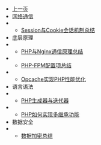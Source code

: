 * [上一页](/article/_sidebar.md)
* [网络通信](#)
* * [Session与Cookie会话机制总结](article/php/article_2.md)
* 底层原理
* * [PHP与Nginx通信原理总结](article/php/article_5.md)
* * [PHP-FPM配置项总结](article/php/article_6.md)
* * [Opcache实现PHP性能优化](article/php/article_4.md)
* 语言语法
* * [PHP生成器与迭代器](article/php/article_7.md)
* * [PHP如何实现多继承功能](article/php/article_8.md)
* 数据安全
* * [数据加密总结](article/php/article_1.md)